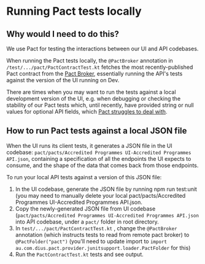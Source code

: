 # Running Pact tests locally

## Why would I need to do this?

We use Pact for testing the interactions between our UI and API codebases.

When running the Pact tests locally, the `@PactBroker` annotation in `/test/.../pact/PactContractTest.kt` fetches the
most recently-published Pact contract from
the [Pact Broker](https://pact-broker-prod.apps.live-1.cloud-platform.service.justice.gov.uk/), essentially running the
API's tests against the version of the UI running on Dev.

There are times when you may want to run the tests against a local development version of the UI, e.g. when debugging or
checking the stability of our Pact tests which, until recently, have provided string or null values for optional API
fields,
which [Pact struggles to deal with](https://docs.pact.io/faq#why-is-there-no-support-for-specifying-optional-attributes).

## How to run Pact tests against a local JSON file

When the UI runs its client tests, it generates a JSON file in the UI
codebase: `pact/pacts/Accredited Programmes UI-Accredited Programmes API.json`, containing a specification of all the
endpoints the UI expects to consume, and the shape of the data that comes back from those endpoints.

To run your local API tests against a version of this JSON file:

1. In the UI codebase, generate the JSON file by running npm run test:unit (you may need to manually delete your local
   pact/pacts/Accredited Programmes UI-Accredited Programmes API.json.
2. Copy the newly-generated JSON file from UI
   codebase (`pact/pacts/Accredited Programmes UI-Accredited Programmes API.json` into API codebase, under a `pact/`
   folder in root directory.
3. In `test/.../pact/PactContractTest.kt` , change the `@PactBroker` annotation (which instructs tests to read from
   remote pact broker) to `@PactFolder("pact")` (you'll need to update import
   to `import au.com.dius.pact.provider.junitsupport.loader.PactFolder` for this)
4. Run the `PactContractTest.kt` tests and see output.
